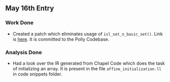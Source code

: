 ## May 16th Entry

### Work Done
- Created a patch which eliminates usage of `isl_set_n_basic_set()`. Link is [here](https://reviews.llvm.org/D46935). It is committed to the Polly Codebase.

### Analysis Done
- Had a look over the IR generated from Chapel Code which does the task of initializing an array. It is present in the file `affine_initialization.ll` in code snippets folder. 

